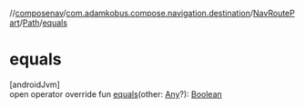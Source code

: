 //[composenav](../../../../index.md)/[com.adamkobus.compose.navigation.destination](../../index.md)/[NavRoutePart](../index.md)/[Path](index.md)/[equals](equals.md)

# equals

[androidJvm]\
open operator override fun [equals](equals.md)(other: [Any](https://kotlinlang.org/api/latest/jvm/stdlib/kotlin/-any/index.html)?): [Boolean](https://kotlinlang.org/api/latest/jvm/stdlib/kotlin/-boolean/index.html)
